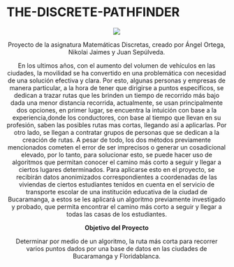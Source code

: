 # THE-DISCRETE-PATHFINDER
<p align = "center">
 <img src = "https://user-images.githubusercontent.com/98781350/155628266-19188afc-4ed0-488e-87e2-8dd1c453ef8b.jpeg">
</p>
<p align = "center">
Proyecto de la asignatura Matemáticas Discretas, creado por Ángel Ortega, Nikolai Jaimes y Juan Sepúlveda.
</p>
<p align = "center">
En los ultimos años, con el aumento del volumen de vehículos en las ciudades, la movilidad se ha convertido en una problemática con necesidad de una solución efectiva y clara. Por esto, algunas personas y empresas de manera particular, a la hora de tener que dirigirse a puntos específicos, se dedican a trazar rutas que les brinden un tiempo de    recorrido más bajo dada una menor distancia recorrida, actualmente, se usan principalmente dos opciones, en primer lugar, se encuentra la intuición con base a la experiencia,donde los conductores, con base al tiempo que llevan en su profesión, saben las posibles rutas mas cortas, llegando así a aplicarlas. Por otro lado, se llegan a contratar grupos de personas que se dedican a la creación de rutas. A pesar de todo, los dos métodos previamente mencionados cometen el error de ser imprecisos o generar un cosadicional elevado, por lo tanto, para solucionar esto, se puede hacer uso de algoritmos que permitan conocer el camino más corto a seguir y llegar a ciertos lugares      determinados. Para aplicarse esto en el proyecto, se recibirán datos anonimizados correspondientes a coordenadas de las viviendas de ciertos estudiantes tenidos en cuenta en el servicio de transporte escolar de una institución educativa de la ciudad de Bucaramanga, a estos se les aplicará un algoritmo previamente investigado y probado, que permita encontrar el camino más corto a seguir y llegar a todas las casas de los estudiantes.
</p>
<p align = "center">
 <b>Objetivo del Proyecto</b>
   </p> 
   <p align = "center">
     Determinar por medio de un algoritmo, la ruta más corta para recorrer varios puntos dados por una base de datos en las ciudades de Bucaramanga y Floridablanca.
</p>
